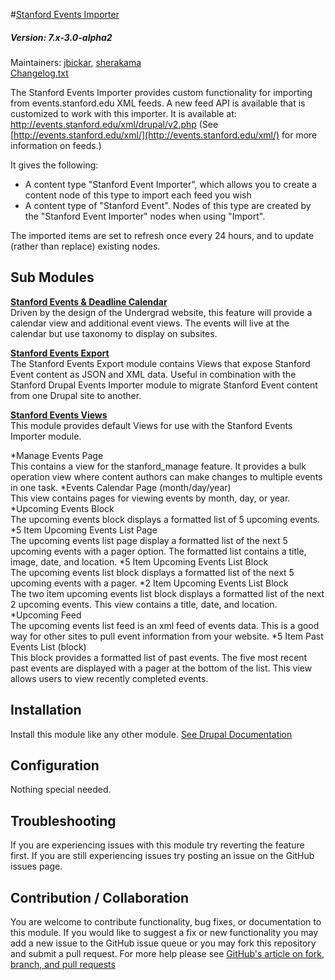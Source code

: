 #[Stanford Events Importer](https://github.com/SU-SWS/stanford_events_importer)
##### Version: 7.x-3.0-alpha2

Maintainers: [jbickar](https://github.com/jbickar), [sherakama](https://github.com/sherakama)   
[Changelog.txt](CHANGELOG.txt)

The Stanford Events Importer provides custom functionality for importing from events.stanford.edu XML feeds. A new feed API is available that is customized to work with this importer. It is available at: http://events.stanford.edu/xml/drupal/v2.php
(See [http://events.stanford.edu/xml/](http://events.stanford.edu/xml/) for more information on feeds.)

It gives the following:
* A content type "Stanford Event Importer", which allows you to create a content node of this type to import each feed you wish
* A content type of "Stanford Event". Nodes of this type are created by the "Stanford Event Importer" nodes when using "Import".

The imported items are set to refresh once every 24 hours, and to update (rather than replace) existing nodes.


Sub Modules
---

**[Stanford Events & Deadline Calendar](modules/stanford_event_and_deadline_calendar)**   
Driven by the design of the Undergrad website, this feature will provide a calendar view and additional event views.  The events will live at the calendar but use taxonomy to display on subsites.

**[Stanford Events Export](modules/stanford_events_export)**   
The Stanford Events Export module contains Views that expose Stanford Event content as JSON and XML data. Useful in combination with the Stanford Drupal Events Importer module to migrate Stanford Event content from one Drupal site
to another.

**[Stanford Events Views](modules/stanford_events_views)**   
This module provides default Views for use with the Stanford Events Importer module.

*Manage Events Page   
This contains a view for the stanford_manage feature. It provides a bulk operation view where content authors can make changes to multiple events in one task.
*Events Calendar Page (month/day/year)   
This view contains pages for viewing events by month, day, or year.
*Upcoming Events Block   
The upcoming events block displays a formatted list of 5 upcoming events.
*5 Item Upcoming Events List Page   
The upcoming events list page display a formatted list of the next 5 upcoming events with a pager option. The formatted list contains a title, image, date, and location. 
*5 Item Upcoming Events List Block   
The upcoming events list block displays a formatted list of the next 5 upcoming events with a pager. 
*2 Item Upcoming Events List Block   
The two item upcoming events list block displays a formatted list of the next 2 upcoming events. This view contains a title, date, and location. 
*Upcoming Feed   
The upcoming events list feed is an xml feed of events data. This is a good way for other sites to pull event information from your website. 
*5 Item Past Events List (block)   
This block provides a formatted list of past events. The five most recent past events are displayed with a pager at the bottom of the list. This view allows users to view recently completed events.

Installation
---

Install this module like any other module. [See Drupal Documentation](https://drupal.org/documentation/install/modules-themes/modules-7)

Configuration
---

Nothing special needed.

Troubleshooting
---

If you are experiencing issues with this module try reverting the feature first. If you are still experiencing issues try posting an issue on the GitHub issues page.

Contribution / Collaboration
---

You are welcome to contribute functionality, bug fixes, or documentation to this module. If you would like to suggest a fix or new functionality you may add a new issue to the GitHub issue queue or you may fork this repository and submit a pull request. For more help please see [GitHub's article on fork, branch, and pull requests](https://help.github.com/articles/using-pull-requests)
